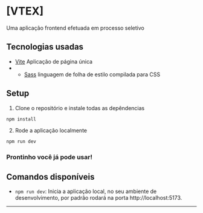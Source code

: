 # \[VTEX\]

Uma aplicação frontend efetuada em processo seletivo

## Tecnologias usadas

- [Vite](https://vitejs.dev/) Aplicação de página única
- - [Sass](https://sass-lang.com/) linguagem de folha de estilo compilada para CSS

## Setup

1. Clone o repositório e instale todas as depêndencias
```bash
npm install
```
2. Rode a aplicação localmente
```bash
npm run dev
```

### Prontinho você já pode usar!


## Comandos disponíveis

* `npm run dev`: Inicia a aplicação local, no seu ambiente de desenvolvimento, por padrão rodará na porta http://localhost:5173.

---
